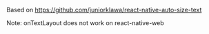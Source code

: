 Based on https://github.com/juniorklawa/react-native-auto-size-text

Note: onTextLayout does not work on react-native-web
